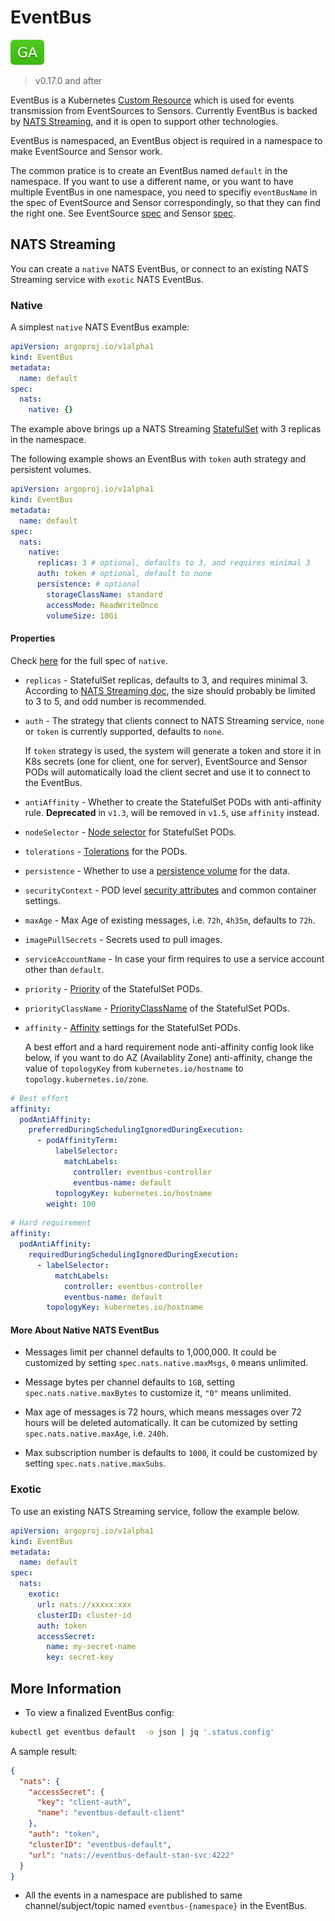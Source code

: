 # EventBus

![GA](assets/ga.svg)

> v0.17.0 and after

EventBus is a Kubernetes
[Custom Resource](https://kubernetes.io/docs/concepts/extend-kubernetes/api-extension/custom-resources/)
which is used for events transmission from EventSources to Sensors. Currently
EventBus is backed by
[NATS Streaming](https://github.com/nats-io/nats-streaming-server), and it is
open to support other technologies.

EventBus is namespaced, an EventBus object is required in a namespace to make
EventSource and Sensor work.

The common pratice is to create an EventBus named `default` in the namespace. If
you want to use a different name, or you want to have multiple EventBus in one
namespace, you need to specifiy `eventBusName` in the spec of EventSource and
Sensor correspondingly, so that they can find the right one. See EventSource
[spec](https://github.com/argoproj/argo-events/tree/stable/api/event-source.md#eventsourcespec)
and Sensor
[spec](https://github.com/argoproj/argo-events/tree/stable/api/sensor.md#sensorspec).

## NATS Streaming

You can create a `native` NATS EventBus, or connect to an existing NATS
Streaming service with `exotic` NATS EventBus.

### Native

A simplest `native` NATS EventBus example:

```yaml
apiVersion: argoproj.io/v1alpha1
kind: EventBus
metadata:
  name: default
spec:
  nats:
    native: {}
```

The example above brings up a NATS Streaming
[StatefulSet](https://kubernetes.io/docs/concepts/workloads/controllers/statefulset/)
with 3 replicas in the namespace.

The following example shows an EventBus with `token` auth strategy and
persistent volumes.

```yaml
apiVersion: argoproj.io/v1alpha1
kind: EventBus
metadata:
  name: default
spec:
  nats:
    native:
      replicas: 3 # optional, defaults to 3, and requires minimal 3
      auth: token # optional, default to none
      persistence: # optional
        storageClassName: standard
        accessMode: ReadWriteOnce
        volumeSize: 10Gi
```

#### Properties

Check
[here](https://github.com/argoproj/argo-events/tree/stable/api/event-bus.md#argoproj.io/v1alpha1.NativeStrategy)
for the full spec of `native`.

- `replicas` - StatefulSet replicas, defaults to 3, and requires minimal 3.
  According to
  [NATS Streaming doc](https://docs.nats.io/nats-streaming-concepts/clustering),
  the size should probably be limited to 3 to 5, and odd number is recommended.

- `auth` - The strategy that clients connect to NATS Streaming service, `none`
  or `token` is currently supported, defaults to `none`.

  If `token` strategy is used, the system will generate a token and store it in
  K8s secrets (one for client, one for server), EventSource and Sensor PODs will
  automatically load the client secret and use it to connect to the EventBus.

- `antiAffinity` - Whether to create the StatefulSet PODs with anti-affinity
  rule. **Deprecated** in `v1.3`, will be removed in `v1.5`, use `affinity`
  instead.

- `nodeSelector` -
  [Node selector](https://kubernetes.io/docs/concepts/configuration/assign-pod-node/)
  for StatefulSet PODs.

- `tolerations` -
  [Tolerations](https://kubernetes.io/docs/concepts/scheduling-eviction/taint-and-toleration/)
  for the PODs.

- `persistence` - Whether to use a
  [persistence volume](https://kubernetes.io/docs/concepts/storage/persistent-volumes/)
  for the data.

- `securityContext` - POD level
  [security attributes](https://kubernetes.io/docs/tasks/configure-pod-container/security-context/)
  and common container settings.

- `maxAge` - Max Age of existing messages, i.e. `72h`, `4h35m`, defaults to
  `72h`.

- `imagePullSecrets` - Secrets used to pull images.

- `serviceAccountName` - In case your firm requires to use a service account
  other than `default`.

- `priority` -
  [Priority](https://kubernetes.io/docs/concepts/configuration/pod-priority-preemption/)
  of the StatefulSet PODs.

- `priorityClassName` -
  [PriorityClassName](https://kubernetes.io/docs/concepts/configuration/pod-priority-preemption/)
  of the StatefulSet PODs.

- `affinity` -
  [Affinity](https://kubernetes.io/docs/concepts/configuration/assign-pod-node/)
  settings for the StatefulSet PODs.

  A best effort and a hard requirement node anti-affinity config look like
  below, if you want to do AZ (Availablity Zone) anti-affinity, change the value
  of `topologyKey` from `kubernetes.io/hostname` to
  `topology.kubernetes.io/zone`.

```yaml
# Best effort
affinity:
  podAntiAffinity:
    preferredDuringSchedulingIgnoredDuringExecution:
      - podAffinityTerm:
          labelSelector:
            matchLabels:
              controller: eventbus-controller
              eventbus-name: default
          topologyKey: kubernetes.io/hostname
        weight: 100
```

```yaml
# Hard requirement
affinity:
  podAntiAffinity:
    requiredDuringSchedulingIgnoredDuringExecution:
      - labelSelector:
          matchLabels:
            controller: eventbus-controller
            eventbus-name: default
        topologyKey: kubernetes.io/hostname
```

#### More About Native NATS EventBus

- Messages limit per channel defaults to 1,000,000. It could be customized by
  setting `spec.nats.native.maxMsgs`, `0` means unlimited.

- Message bytes per channel defaults to `1GB`, setting
  `spec.nats.native.maxBytes` to customize it, `"0"` means unlimited.

- Max age of messages is 72 hours, which means messages over 72 hours will be
  deleted automatically. It can be cutomized by setting
  `spec.nats.native.maxAge`, i.e. `240h`.

- Max subscription number is defaults to `1000`, it could be customized by
  setting `spec.nats.native.maxSubs`.

### Exotic

To use an existing NATS Streaming service, follow the example below.

```yaml
apiVersion: argoproj.io/v1alpha1
kind: EventBus
metadata:
  name: default
spec:
  nats:
    exotic:
      url: nats://xxxxx:xxx
      clusterID: cluster-id
      auth: token
      accessSecret:
        name: my-secret-name
        key: secret-key
```

## More Information

- To view a finalized EventBus config:

```sh
kubectl get eventbus default  -o json | jq '.status.config'
```

A sample result:

```json
{
  "nats": {
    "accessSecret": {
      "key": "client-auth",
      "name": "eventbus-default-client"
    },
    "auth": "token",
    "clusterID": "eventbus-default",
    "url": "nats://eventbus-default-stan-svc:4222"
  }
}
```

- All the events in a namespace are published to same channel/subject/topic
  named `eventbus-{namespace}` in the EventBus.
